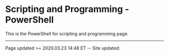 # Scripting and Programming - PowerShell

This is the PowerShell for scripting and programming page.

<hr class="tight"><p class="timestamp">Page updated >= 2020.03.23 14:48 ET -- Site updated: <span id="timestamp"></span></p>
<script type='text/javascript'>document.getElementById("timestamp").innerHTML = Date(document.lastModified);</script>
